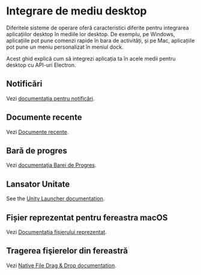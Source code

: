 # Integrare de mediu desktop

Diferitele sisteme de operare oferă caracteristici diferite pentru integrarea aplicațiilor desktop în mediile lor desktop. De exemplu, pe Windows, aplicațiile pot pune comenzi rapide în bara de activități, și pe Mac, aplicațiile pot pune un meniu personalizat în meniul dock.

Acest ghid explică cum să integrezi aplicația ta în acele medii pentru desktop cu API-uri Electron.

## Notificări

Vezi [documentația pentru notificări](notifications.md).

## Documente recente

Vezi [Documente recente](recent-documents.md).

## Bară de progres

Vezi [documentaţia Barei de Progres](progress-bar.md).

## Lansator Unitate

See the [Unity Launcher documentation][unity-launcher].

## Fișier reprezentat pentru fereastra macOS

Vezi [Documentația fișierului reprezentat](represented-file.md).

## Tragerea fişierelor din fereastră

Vezi [Native File Drag & Drop documentation](native-file-drag-drop.md).

[unity-launcher]: https://help.ubuntu.com/community/UnityLaunchersAndDesktopFiles#Adding_shortcuts_to_a_launcher
